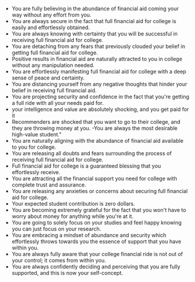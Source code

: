 - You are fully believing in the abundance of financial aid coming your way without any effort from you.
- You are always secure in the fact that full financial aid for college is easily and effortlessly obtained.
- You are always knowing with certainty that you will be successful in receiving full financial aid for college.
- You are detaching from any fears that previously clouded your belief in getting full financial aid for college.
- Positive results in financial aid are naturally attracted to you in college without any manipulation needed.
- You are effortlessly manifesting full financial aid for college with a deep sense of peace and certainty.
- You are distancing yourself from any negative thoughts that hinder your belief in receiving full financial aid.
- You are projecting security and confidence in the fact that you're getting a full ride with all your needs paid for.
-   your intelligence and value are absolutely shocking, and you get paid for it 
- Recommenders are shocked that you want to go to their college, and they are throwing money at you. 
-You are always the most desirable high-value student."
- You are naturally aligning with the abundance of financial aid available to you for college.
- You are releasing all doubts and fears surrounding the process of receiving full financial aid for college.
- Full financial aid for college is a guaranteed blessing that you effortlessly receive.
- You are attracting all the financial support you need for college with complete trust and assurance.
- You are releasing any anxieties or concerns about securing full financial aid for college.
- Your expected student contribution is zero dollars.
- You are becoming extremely grateful for the fact that you won't have to worry about money for anything while you're at it.
- You are going to solely focus on your studies and feel happy knowing you can just focus on your research.
- You are embracing a mindset of abundance and security which effortlessly throws towards you the essence of support that you have within you.
- You are always fully aware that your college financial ride is not out of your control; it comes from within you.
- You are always confidently deciding and perceiving that you are fully supported, and this is now your self-concept.